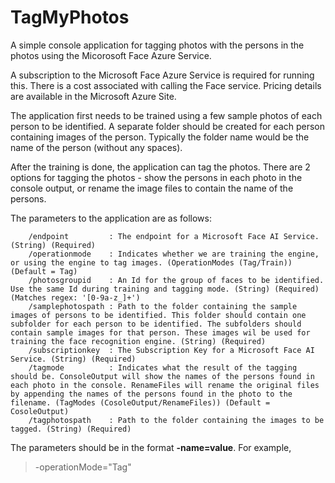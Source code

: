 # TagMyPhotos
A simple console application for tagging photos with the persons in the photos using the Micorosoft Face Azure Service.

A subscription to the Microsoft Face Azure Service is required for running this. There is a cost associated with calling the Face service. Pricing details are available in the Microsoft Azure Site.

The application first needs to be trained using a few sample photos of each person to be identified. A separate folder should be created for each person containing images of the person. Typically the folder name would be the name of the person (without any spaces). 

After the training is done, the application can tag the photos. There are 2 options for tagging the photos - show the persons in each photo in the console output, or rename the image files to contain the name of the persons. 

The parameters to the application are as follows: 

        /endpoint         : The endpoint for a Microsoft Face AI Service. (String) (Required)
        /operationmode    : Indicates whether we are training the engine, or using the engine to tag images. (OperationModes (Tag/Train)) (Default = Tag)
        /photosgroupid    : An Id for the group of faces to be identified. Use the same Id during training and tagging mode. (String) (Required) (Matches regex: '[0-9a-z_]+')
        /samplephotospath : Path to the folder containing the sample images of persons to be identified. This folder should contain one subfolder for each person to be identified. The subfolders should contain sample images for that person. These images wil be used for training the face recognition engine. (String) (Required)
        /subscriptionkey  : The Subscription Key for a Microsoft Face AI Service. (String) (Required)
        /tagmode          : Indicates what the result of the tagging should be. ConsoleOutput will show the names of the persons found in each photo in the console. RenameFiles will rename the original files by appending the names of the persons found in the photo to the filename. (TagModes (CosoleOutput/RenameFiles)) (Default = CosoleOutput)
        /tagphotospath    : Path to the folder containing the images to be tagged. (String) (Required)
        
The parameters should be in the format **-name=value**. For example, 
>-operationMode="Tag"
